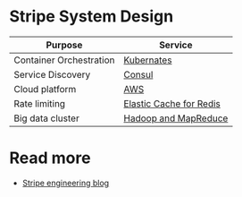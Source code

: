 # Stripe System Design

| Purpose                 | Service                                                           |
|-------------------------|-------------------------------------------------------------------|
| Container Orchestration | [Kubernates](https://stripe.com/blog/railyard-training-models)    |
| Service Discovery       | [Consul](https://stripe.com/blog/service-discovery-at-stripe)     |
| Cloud platform          | [AWS](https://stripe.com/blog/aws-reserved-instances)             |
| Rate limiting           | [Elastic Cache for Redis](https://stripe.com/blog/rate-limiters)  |
| Big data cluster        | [Hadoop and MapReduce](https://stripe.com/blog/online-migrations) |

# Read more
- [Stripe engineering blog](https://stripe.com/blog/engineering)
